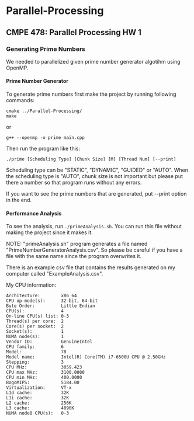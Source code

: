 # Parallel-Processing
## CMPE 478: Parallel Processing HW 1
### Generating Prime Numbers
We needed to parallelized given prime number generator algotihm using OpenMP.

#### Prime Number Generator
To generate prime numbers first make the project by running following commands: 

```
cmake ../Parallel-Processing/
make
```
or 

```
g++ --openmp -o prime main.cpp
```


Then run the program like this:

```
./prime [Scheduling Type] [Chunk Size] [M] [Thread Num] [--print]
```

Scheduling type can be "STATIC", "DYNAMIC", "GUIDED" or "AUTO". When the scheduling type is "AUTO", chunk size is not important
but please put there a number so that program runs without any errors. 

If you want to see the prime numbers that are generated, put --print option in the end. 

#### Performance Analysis
To see the analysis, run `./primeAnalysis.sh`. You can run this file without making the project since it makes it.
 
 NOTE: "primeAnalysis.sh" program generates a file named "PrimeNumberGeneratorAnalysis.csv". So
 please be careful if you have a file with the same name since the program overwrites it.
 
There is an example csv file that contains the results generated on my computer called "ExampleAnalysis.csv".

My CPU information:
```
Architecture:        x86_64
CPU op-mode(s):      32-bit, 64-bit
Byte Order:          Little Endian
CPU(s):              4
On-line CPU(s) list: 0-3
Thread(s) per core:  2
Core(s) per socket:  2
Socket(s):           1
NUMA node(s):        1
Vendor ID:           GenuineIntel
CPU family:          6
Model:               78
Model name:          Intel(R) Core(TM) i7-6500U CPU @ 2.50GHz
Stepping:            3
CPU MHz:             3059.423
CPU max MHz:         3100.0000
CPU min MHz:         400.0000
BogoMIPS:            5184.00
Virtualization:      VT-x
L1d cache:           32K
L1i cache:           32K
L2 cache:            256K
L3 cache:            4096K
NUMA node0 CPU(s):   0-3
```
